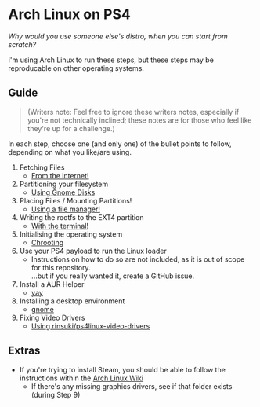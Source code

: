 # Arch Linux on PS4

_Why would you use someone else's distro, when you can start from scratch?_

I'm using Arch Linux to run these steps, but these steps may be reproducable on other operating systems.

## Guide

> (Writers note: Feel free to ignore these writers notes, especially if you're not technically inclined; these notes are for those who feel like they're up for a challenge.)

In each step, choose one (and only one) of the bullet points to follow, depending on what you like/are using.

1. Fetching Files
    - [From the internet!](./steps/1/files.md)
2. Partitioning your filesystem
    - [Using Gnome Disks](./steps/2/gnome-disks.md)
3. Placing Files / Mounting Partitions!
    - [Using a file manager!](./steps/3/gnome-files.md)
4. Writing the rootfs to the EXT4 partition
    - [With the terminal!](./steps/4/rootfs.md)
5. Initialising the operating system
    - [Chrooting](./steps/5/arch-chroot.md)
6. Use your PS4 payload to run the Linux loader
    - Instructions on how to do so are not included, as it is out of scope for this repository.  
    ...but if you really wanted it, create a GitHub issue.
7. Install a AUR Helper
    - [yay](https://github.com/Jguer/yay)
8. Installing a desktop environment
    - [gnome](./steps/8/gnome.md)
9. Fixing Video Drivers
    - [Using rinsuki/ps4linux-video-drivers](./steps/9/rinsuki.md)

## Extras
- If you're trying to install Steam, you should be able to follow the instructions within the [Arch Linux Wiki](https://wiki.archlinux.org/title/steam)
    - If there's any missing graphics drivers, see if that folder exists (during Step 9)
